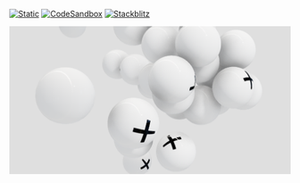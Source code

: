 [![Static](https://img.shields.io/badge/demo-%23646CFF.svg?logo=html5&logoColor=white)](https://pmndrs.github.io/examples/object-clump)
[![CodeSandbox](https://img.shields.io/badge/codesandbox-040404?logo=codesandbox&logoColor=DBDBDB)](https://codesandbox.io/s/github/pmndrs/examples/tree/main/demos/object-clump)
[![Stackblitz](https://img.shields.io/badge/stackblitz-fff?logo=Stackblitz&logoColor=1389FD)](https://stackblitz.com/github/pmndrs/examples/tree/main/demos/object-clump)

![](thumbnail.png)
